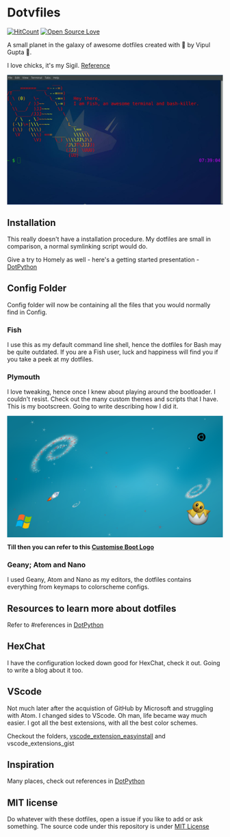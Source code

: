 # Dotvfiles

[![HitCount](http://hits.dwyl.io/vipulgupta2048/dotvfiles.svg)](http://hits.dwyl.io/vipulgupta2048/dotvfiles) [![Open Source Love](https://badges.frapsoft.com/os/v1/open-source.png?v=103)](https://github.com/ellerbrock/open-source-badges/)

A small planet in the galaxy of awesome dotfiles created with :sparkling_heart: by Vipul Gupta :hatching_chick:. 

I love chicks, it's my Sigil. [Reference](https://mixstersite.wordpress.com/2017/06/26/firstpost-and-chicks/)

<img src= assets_repo/aa.jpeg align="center">

## Installation
This really doesn't have a installation procedure. My dotfiles are small in comparison, a normal symlinking script would do. 

Give a try to Homely as well - here's a getting started presentation - [DotPython](https://slides.com/vipulgupta2048/dotpython-3/fullscreen)

## Config Folder
Config folder will now be containing all the files that you would normally find in Config. 

### Fish 
I use this as my default command line shell, hence the dotfiles for Bash may be quite outdated. 
If you are a Fish user, luck and happiness will find you if you take a peek at my dotfiles. 

### Plymouth
I love tweaking, hence once I knew about playing around the bootloader. I couldn't resist. Check out the many custom themes and scripts that I have. This is my bootscreen. Going to write describing how I did it. 

<img src= assets_repo/aaa.png align="center">
 
 **Till then you can refer to this [Customise Boot Logo](https://mixstersite.wordpress.com/2018/03/01/customise-boot-logo-xubuntu-discover/)**

### Geany; Atom and Nano
I used Geany, Atom and Nano as my editors, the dotfiles contains everything from keymaps to colorscheme configs.

## Resources to learn more about dotfiles 
Refer to #references in [DotPython](https://slides.com/vipulgupta2048/dotpython-3/fullscreen)
 
## HexChat
I have the configuration locked down good for HexChat, check it out. Going to write a blog about it too. 

## VScode
Not much later after the acquistion of GitHub by Microsoft and struggling with Atom. I changed sides to VScode. Oh man, life became way much easier. I got all the best extensions, with all the best color schemes. 

Checkout the folders, [vscode_extension_easyinstall](https://github.com/vipulgupta2048/dotvfiles/tree/master/vscode_extension_easyinstall) and vscode_extensions_gist
 
## Inspiration
Many places, check out references in [DotPython](https://slides.com/vipulgupta2048/dotpython-3/fullscreen)

## MIT license
Do whatever with these dotfiles, open a issue if you like to add or ask something. The source code under this repository is under [MIT License](https://github.com/vipulgupta2048/dotvfiles/blob/master/COPYING) 